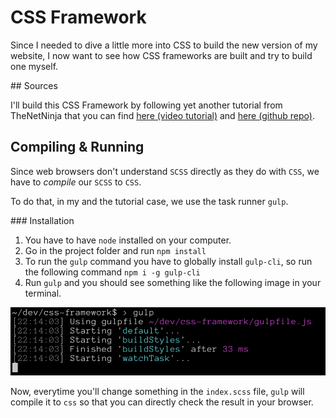 # CSS Framework

Since I needed to dive a little more into CSS to build the new version of my website, I now want to see how CSS frameworks are built and try to build one myself.

## Sources

I'll build this CSS Framework by following yet another tutorial from TheNetNinja that you can find [here (video tutorial)](https://youtube.com/playlist?list=PL4cUxeGkcC9jxJX7vojNVK-o8ubDZEcNb) and [here (github repo)](https://github.com/iamshaunjp/complete-sass-tutorial).

## Compiling & Running

Since web browsers don't understand `SCSS` directly as they do with `CSS`, we have to *compile* our `SCSS` to `CSS`.

To do that, in my and the tutorial case, we use the task runner `gulp`.

### Installation

1. You have to have `node` installed on your computer.
2. Go in the project folder and run `npm install`
3. To run the `gulp` command you have to globally install `gulp-cli`, so run the following command `npm i -g gulp-cli`
4. Run `gulp` and you should see something like the following image in your terminal.

![](readme-imgs/terminal-gulp.png)


Now, everytime you'll change something in the `index.scss` file, `gulp` will compile it to `css` so that you can directly check the result in your browser.